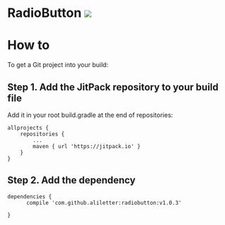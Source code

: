 # RadioButton [![](https://jitpack.io/v/mr-absurd/radiobutton.svg)](https://jitpack.io/#mr-absurd/radiobutton)
# How to
To get a Git project into your build:
## Step 1. Add the JitPack repository to your build file
Add it in your root build.gradle at the end of repositories:

	allprojects {
		repositories {
			...
			maven { url 'https://jitpack.io' }
		}
	}
  
## Step 2. Add the dependency

	dependencies {
          compile 'com.github.aliletter:radiobutton:v1.0.3'
          
	}
